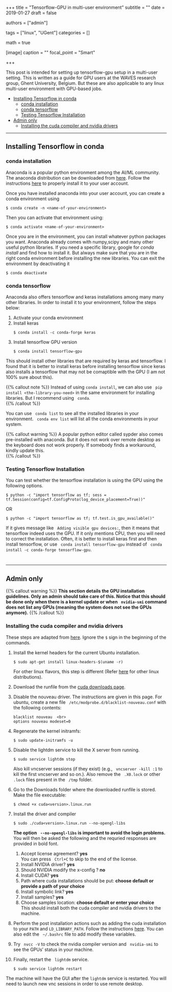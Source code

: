 +++
title = "Tensorflow-GPU in multi-user environment"
subtitle = ""
date = 2019-01-27
draft = false

authors = ["admin"]

tags = ["linux", "UGent"]
categories = []

math = true

[image]
  caption = ""
  focal_point = "Smart"

+++

This post is intended for setting up tensorflow-gpu setup in a multi-user setting. This is written as a guide for GPU users at the WAVES research group, Ghent University, Belgium. But these are also applicable to any linux multi-user environment with GPU-based jobs.

  * [Installing Tensorflow in conda](#installing-tensorflow-in-conda)
    * [conda installation](#conda-installation)
    * [conda tensorflow](#conda-tensorflow)
    * [Testing Tensorflow Installation](#testing-tensorflow-installation)
  * [Admin only](#admin-only)
    * [Installing the cuda compiler and nvidia drivers](#installing-the-cuda-compiler-and-nvidia-drivers)

***

## Installing Tensorflow in conda
### conda installation
Anaconda is a popular python environment among the AI/ML community. The anaconda distribution can be downloaded from [here](https://www.anaconda.com/download/). Follow the instructions [here](https://docs.anaconda.com/anaconda/install/linux/) to properly install it to your user account.

Once you have installed anaconda into your user account, you can create a conda environment using  
  ```
  $ conda create -n <name-of-your-environment>
  ```

Then you can activate that environment using:    
  ```
  $ conda activate <name-of-your-environment>
  ```

Once you are in the environment, you can install whatever python packages you want. Anaconda already comes with numpy,scipy and many other useful python libraries. If you need a specific library, google for *conda install <the-library-you-need>* and find how to install it. But always make sure that you are in the right conda environment before installing the new libraries. You can exit the environment by deactivating it     
  ```
  $ conda deactivate
  ```

### conda tensorflow
Anaconda also offers tensorflow and keras installations among many many other libraries. In order to install it to your environment, follow the steps below:

  1. Activate your conda environment      
  2. Install keras            
     ```
     $ conda install -c conda-forge keras
     ```
  3. Install tensorflow GPU version          
     ```
     $ conda install tensorflow-gpu
     ```    

This should install other libraries that are required by keras and tensorflow. I found that it is better to install keras before installing tensorflow since keras also installs a tensorflow that may not be comaptible with the GPU (I am not 100\% sure about this).

{{% callout note %}}
Instead of using ``` conda install ```, we can also use ``` pip install <the-library-you-need>``` in the same environment for installing libraries. But I recommend using ``` conda```.             
{{% /callout %}}

You can use ``` conda list``` to see all the installed libraries in your environment. ``` conda env list``` will list all the conda environments in your system.

{{% callout warning %}}
A popular python editor called sypder also comes pre-installed with anaconda. But it does not work over remote desktop as the keyboard does not work properly. If somebody finds a workaround, kindly update this.        
{{% /callout %}}

### Testing Tensorflow Installation
You can test whether the tensorflow installation is using the GPU using the following options.
  ```
  $ python -c "import tensorflow as tf; sess = tf.Session(config=tf.ConfigProto(log_device_placement=True))"    
  ```
OR
  ```
  $ python -c "import tensorflow as tf; tf.test.is_gpu_available()"
  ```
If it gives message like ``` Adding visible gpu devices:```, then it means that tensorflow indeed uses the GPU. If it only mentions CPU, then you will need to correct the installation. Often, it is better to install keras first and then install tensorflow, or use ``` conda install tensorflow-gpu``` instead of ``` conda install -c conda-forge tensorflow-gpu```.

# 
***

## Admin only
{{% callout warning %}}
**This section details the GPU installation guidelines. Only an admin should take care of this. Notice that this should be done only when there is a kernel update or when ``` nvidia-smi``` command does not list any GPUs (meaning the system does not see the GPUs anymore).**
{{% /callout %}}

### Installing the cuda compiler and nvidia drivers
These steps are adapted from [here](https://docs.nvidia.com/cuda/cuda-installation-guide-linux/index.html). Ignore the ```$``` sign in the beginning of the commands.

  1. Install the kernel headers for the current Ubuntu installation.       
     ```
     $ sudo apt-get install linux-headers-$(uname -r)
     ```            
     For other linux flavors, this step is different (Refer [here](https://docs.nvidia.com/cuda/cuda-installation-guide-linux/index.html#pre-installation-actions) for other linux distributions).
  2. Download the runfile from the [cuda downloads page](https://developer.nvidia.com/cuda-downloads).
  3. Disable the nouveau driver. The instructions are given in this page. For ubuntu, create a new file ``` /etc/modprobe.d/blacklist-nouveau.conf``` with the following contents:          
     
     ```
     blacklist nouveau  <br>                                        
     options nouveau modeset=0              
     ```
  4. Regenerate the kernel initramfs:  
     ```
     $ sudo update-initramfs -u
     ```
  5. Disable the lightdm service to kill the X server from running.
     ```
     $ sudo service lightdm stop
     ```
     Also kill vncserver sessions (if they exist) (e.g., ``` vncserver -kill :1``` to kill the first vncserver and so on.). Also remove the ``` .X0.lock``` or other ``` .lock``` files present in the ``` /tmp``` folder.
  6. Go to the Downloads folder where the downloaded runfile is stored. Make the file executable:   
     ```
     $ chmod +x cuda<version>.linux.run      
     ```
  7. Install the driver and compiler      
     ```
     $ sudo ./cuda<version>.linux.run --no-opengl-libs
     ```
     **The option  ``` --no-opengl-libs``` is important to avoid the login problems.** You will then be asked the following and the requried responses are provided in bold font.
     1. Accept license agreement? **yes**             
        You can press ``` Ctrl+C``` to skip to the end of the license.   
     2. Install NVIDIA driver? **yes**
     3. Should NVIDIA modify the x-config ? **no**
     4. Install CUDA? **yes**
     5. Path where cuda installations should be put: **choose default or provide a path of your choice**
     6. Install symbolic link? **yes**
     7. Install samples? **yes**
     8. Choose samples location: **choose default or enter your choice**      
     This should install both the cuda compiler and nvidia drivers to the machine.


  8. Perform the post installation actions such as adding the cuda installation to your ``` PATH ``` and ``` LD_LIBRARY_PATH ```. Follow the instructions [here](https://docs.nvidia.com/cuda/cuda-installation-guide-linux/index.html#post-installation-actions). You can also edit the ``` ~/.bashrc``` file to add modify these variables.      
  9. Try ``` nvcc -V``` to check the nvidia compiler version and ``` nvidia-smi``` to see the GPUs’ status in your machine.
  10. Finally, restart the ``` lightdm``` service.
      ```
      $ sudo service lightdm restart      
      ```
The machine will have the GUI after the ```lightdm``` service is restarted. You will need to launch new vnc sessions in order to use remote desktop.
